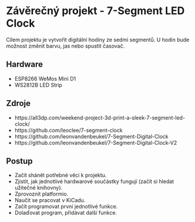 # Závěrečný projekt - 7-Segment LED Clock

Cílem projektu je vytvořit digitální hodiny ze sedmi segmentů. U hodin bude možnost změnit barvu, jas nebo spustit časovač.

## Hardware
<ul>
  <li>ESP8266 WeMos Mini D1</li>
  <li>WS2812B LED Strip</li>
</ul>

## Zdroje
<ul>
  <li>https://all3dp.com/weekend-project-3d-print-a-sleek-7-segment-led-clock/</li>
  <li>https://github.com/leoclee/7-segment-clock</li>
  <li>https://github.com/leonvandenbeukel/7-Segment-Digital-Clock</li>
  <li>https://github.com/leonvandenbeukel/7-Segment-Digital-Clock-V2</li>
</ul>

## Postup
* Začít shánět potřebné věci k projektu.
* Zjistit, jak jednotlivé hardwarové součástky fungují (začít si hledat užitečné knihovny).
* Zprovoznit platformio.
* Naučit se pracovat v KiCadu.
* Začít programovat první jednotlivé funkce.
* Dolaďovat program, přidávat další funkce.
